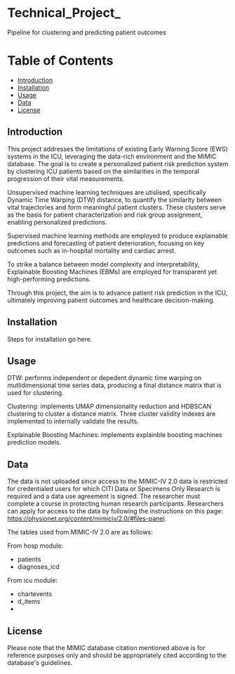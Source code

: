 # Technical_Project_
Pipeline for clustering and predicting patient outcomes

# Table of Contents
- [Introduction](#introduction)
- [Installation](#installation)
- [Usage](#usage)
- [Data](#data)
- [License](#license)


## Introduction<a name="introduction"></a>

This project addresses the limitations of existing Early Warning Score (EWS) systems in the ICU, leveraging the data-rich environment and the MIMIC database. The goal is to create a personalized patient risk prediction system by clustering ICU patients based on the similarities in the temporal progression of their vital measurements.

Unsupervised machine learning techniques are utislised, specifically Dynamic Time Warping (DTW) distance, to quantify the similarity between vital trajectories and form meaningful patient clusters. These clusters serve as the basis for patient characterization and risk group assignment, enabling personalized predictions.

Supervised machine learning methods are employed to produce explainable predictions and forecasting of patient deterioration, focusing on key outcomes such as in-hospital mortality and cardiac arrest.

To strike a balance between model complexity and interpretability, Explainable Boosting Machines (EBMs) are employed for transparent yet high-performing predictions.

Through this project, the aim is to advance patient risk prediction in the ICU, ultimately improving patient outcomes and healthcare decision-making.

## Installation<a name="installation"></a>

Steps for installation go here.

## Usage<a name="usage"></a>

DTW: performs independent or depedent dynamic time warping on mutlidimensional time series data,
producing a final distance matrix that is used for clustering.

Clustering: implements UMAP dimensionality reduction and HDBSCAN clustering to cluster a distance matrix.
Three cluster validity indexes are implemented to internally validate the results.

Explainable Boosting Machines: implements explainble boosting machines prediction models.


## Data<a name="data"></a>

The data is not uploaded since access to the MIMIC-IV 2.0 data is restricted for credentialed users for which CITI Data or Specimens Only Research is required and a data use agreement is signed. The researcher must complete a course in protecting human research participants. Researchers can apply for access to the data by following the instructions on this page: https://physionet.org/content/mimiciv/2.0/#files-panel.

The tables used from MIMIC-IV 2.0 are as follows:

From hosp module:
- patients 
- diagnoses_icd

From icu module:
- chartevents
- d_items
- 

## License<a name="license"></a>

Please note that the MIMIC database citation mentioned above is for reference purposes only and should be appropriately cited according to the database's guidelines.


